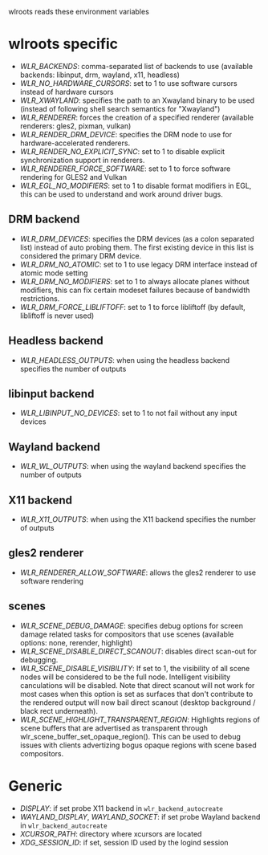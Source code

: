 wlroots reads these environment variables

# wlroots specific

* *WLR_BACKENDS*: comma-separated list of backends to use (available backends:
  libinput, drm, wayland, x11, headless)
* *WLR_NO_HARDWARE_CURSORS*: set to 1 to use software cursors instead of
  hardware cursors
* *WLR_XWAYLAND*: specifies the path to an Xwayland binary to be used (instead
  of following shell search semantics for "Xwayland")
* *WLR_RENDERER*: forces the creation of a specified renderer (available
  renderers: gles2, pixman, vulkan)
* *WLR_RENDER_DRM_DEVICE*: specifies the DRM node to use for
  hardware-accelerated renderers.
* *WLR_RENDER_NO_EXPLICIT_SYNC*: set to 1 to disable explicit synchronization
  support in renderers.
* *WLR_RENDERER_FORCE_SOFTWARE*: set to 1 to force software rendering for GLES2
  and Vulkan
* *WLR_EGL_NO_MODIFIERS*: set to 1 to disable format modifiers in EGL, this can
  be used to understand and work around driver bugs.

## DRM backend

* *WLR_DRM_DEVICES*: specifies the DRM devices (as a colon separated list)
  instead of auto probing them. The first existing device in this list is
  considered the primary DRM device.
* *WLR_DRM_NO_ATOMIC*: set to 1 to use legacy DRM interface instead of atomic
  mode setting
* *WLR_DRM_NO_MODIFIERS*: set to 1 to always allocate planes without modifiers,
  this can fix certain modeset failures because of bandwidth restrictions.
* *WLR_DRM_FORCE_LIBLIFTOFF*: set to 1 to force libliftoff (by default,
  libliftoff is never used)

## Headless backend

* *WLR_HEADLESS_OUTPUTS*: when using the headless backend specifies the number
  of outputs

## libinput backend

* *WLR_LIBINPUT_NO_DEVICES*: set to 1 to not fail without any input devices

## Wayland backend

* *WLR_WL_OUTPUTS*: when using the wayland backend specifies the number of outputs

## X11 backend

* *WLR_X11_OUTPUTS*: when using the X11 backend specifies the number of outputs

## gles2 renderer

* *WLR_RENDERER_ALLOW_SOFTWARE*: allows the gles2 renderer to use software
  rendering

## scenes

* *WLR_SCENE_DEBUG_DAMAGE*: specifies debug options for screen damage related
  tasks for compositors that use scenes (available options: none, rerender,
  highlight)
* *WLR_SCENE_DISABLE_DIRECT_SCANOUT*: disables direct scan-out for debugging.
* *WLR_SCENE_DISABLE_VISIBILITY*: If set to 1, the visibility of all scene nodes
  will be considered to be the full node. Intelligent visibility canculations will
  be disabled. Note that direct scanout will not work for most cases when this
  option is set as surfaces that don't contribute to the rendered output will now
  bail direct scanout (desktop background / black rect underneath).
* *WLR_SCENE_HIGHLIGHT_TRANSPARENT_REGION*: Highlights regions of scene buffers
  that are advertised as transparent through wlr_scene_buffer_set_opaque_region().
  This can be used to debug issues with clients advertizing bogus opaque regions
  with scene based compositors.

# Generic

* *DISPLAY*: if set probe X11 backend in `wlr_backend_autocreate`
* *WAYLAND_DISPLAY*, *WAYLAND_SOCKET*: if set probe Wayland backend in
  `wlr_backend_autocreate`
* *XCURSOR_PATH*: directory where xcursors are located
* *XDG_SESSION_ID*: if set, session ID used by the logind session
